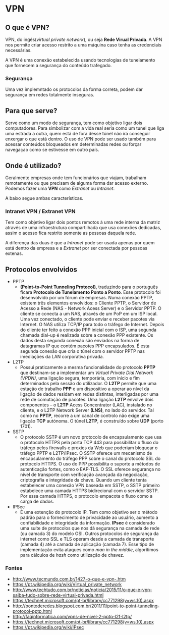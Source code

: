 # VPN 

## O que é VPN?
VPN, do ingês(_virtual private network_), ou seja __Rede Virual Privada__.
A VPN nos permite criar acesso restrito a uma máquina caso tenha as credenciais necessárias.

A VPN é uma conexão estabelecida usando tecnologias de tunelamento que fornecem a segurança do
conteúdo trafegado.

### Segurança
Uma vez implemntado os protocolos da forma correta, podem dar segurança em redes totalmente inseguras.


## Para que serve?
Serve como um modo de segurança, tem como objetivo ligar dois computadores. Para simbolizar com a vida real
seria como um tunel que liga uma estrada a outra,
quem está de fora desse túnel não irá conseguir enxergar o que está dentro.
O uso de VPN pode ser usado também para acessar conteúdos bloqueados em determinadas
redes ou forçar navegaçao como se estivesse em outro país.


## Onde é utilizado?
Geralmente empresas onde tem funcionários que viajam, trabalham remotamente ou que precisam de alguma forma dar acesso externo.
Podemos fazer uma __VPN__ como _Extranet_ ou _Intranet_.

A baixo segue ambas características.

### Intranet VPN / Extranet VPN
Tem como objetivo ligar dois pontos remotos à uma rede interna da matriz através de uma infraestrutura compartilhada que usa 
conexões dedicadas, assim o acesso fica restrito somente as pessoas daquela rede.

A diferença das duas é que a _Intranet_ pode ser usada apenas por quem está dentro da empresa e a _Extranet_ por ser conectada por pessoas
extenas.


## Protocolos envolvidos
* PPTP
    - __(Point-to-Point Tunneling Protocol)__,
    traduzindo para o português ficara __Protocolo de Tunelamento Ponto a Ponto__.
    Esse protocolo foi desenvolvido por um fórum de empresas.
    Numa conexão PPTP, existem três elementos envolvidos: o Cliente PPTP, o Servidor de Acesso a
    Rede (NAS - Network Acess Server) e o Servidor PPTP. O cliente se conecta a um NAS, através de
    um PoP em um ISP local. Uma vez conectado, o cliente pode enviar e receber pacotes via Internet.
    O NAS utiliza TCP/IP para todo o tráfego de Internet. Depois do cliente ter feito a conexão
    PPP inicial com o ISP, uma segunda chamada dial-up é realizada sobre a conexão PPP existente.
    Os dados desta segunda conexão são enviados na forma de datagramas IP que contém pacotes PPP encapsulados.
    É esta segunda conexão que cria o túnel com o servidor PPTP nas imediações da LAN corporativa privada.
* L2TP
    - Possui praticamente a mesma  funcionalidade do protocolo __PPTP__ que destinam-se a implementar um _Virtual Private Dial Network (VPDN)_,
    uma ligação segura, temporária, com início e fim determinados pela sessão do utilizador.
    O __L2TP__ permite que uma estação de trabalho __PPP__ e um dispositivo a operar ao nível da ligação de dados residam em redes distintas,
    interligadas por uma rede de comutação de pacotes.
    Uma ligação __L2TP__ envolve dois componentes – o __L2TP__ Acess Concentrator (LAC), instalado no cliente,
    e o L2TP Network Server __(LNS)__, no lado do servidor.
    Tal como no __PPTP__, recorre a um canal de controlo não exige uma ligação __TCP__ autónoma.
    O túnel __L2TP__, é construído sobre __UDP__ (porto 1701).
* SSTP
    - O protocolo SSTP é um novo protocolo de encapsulamento que usa o protocolo HTTPS pela porta TCP 443 para possibilitar
    o fluxo do tráfego pelos firewalls e proxies da Web que poderiam bloquear o tráfego PPTP e L2TP/IPsec.
    O SSTP oferece um mecanismo de encapsulamento do tráfego PPP sobre o canal do protocolo SSL do protocolo HTTPS.
    O uso do PPP possibilita o suporte a métodos de autenticação fortes, como o EAP-TLS. O SSL oferece segurança no nível
    de transporte com verificação avançada da negociação, criptografia e integridade da chave.
    Quando um cliente tenta estabelecer uma conexão VPN baseada em SSTP,
    o SSTP primeiro estabelece uma camada HTTPS bidirecional com o servidor SSTP. Por essa camada HTTPS,
    o protocolo empacota o fluxo como a carga de dados.
* IPSec
    - É uma extenção do protocolo IP. Tem como objetivo ser o método padrão para o fornecimento de privacidade ao usuário, aumento a
    confiabilidade e integridade da informação. __IPsec__ é considerado uma suíte de protocolos que nos dá segurança na camada de rede (ou camada 3)
    do modelo OSI. Outros protocolos de segurança da internet como SSL e TLS operam desde a camada de transporte (camada 4) até a camada de aplicação (camada 7).
    Esse tipo de implementação evita ataques como _man in the middle_, algorítimos para cálculos de _hash_ como utilização de chavez.


### Fontes
- http://www.tecmundo.com.br/1427-o-que-e-vpn-.htm
- https://pt.wikipedia.org/wiki/Virtual_private_network
- http://www.techtudo.com.br/noticias/noticia/2015/11/o-que-e-vpn-saiba-tudo-sobre-rede-virtual-privada.html
- https://technet.microsoft.com/pt-br/library/cc771298(v=ws.10).aspx
- http://pontoderedes.blogspot.com.br/2011/11/point-to-point-tunneling-protocol-pptp.html
- http://faqinformatica.com/vpns-de-nivel-2-pptp-l2f-l2tp/
- https://technet.microsoft.com/pt-br/library/cc771298(v=ws.10).aspx
- https://pt.wikipedia.org/wiki/IPsec
